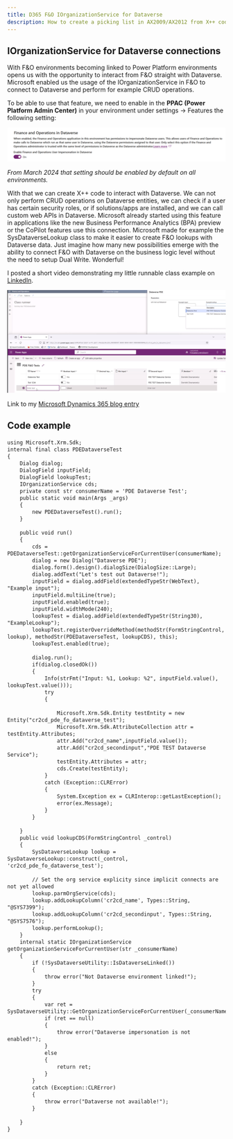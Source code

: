 ```yaml
---
title: D365 F&O IOrganizationService for Dataverse
description: How to create a picking list in AX2009/AX2012 from X++ code.
---
```



## IOrganizationService for Dataverse connections

With F&O environments becoming linked to Power Platform environments opens us with the opportunity to interact from F&O straight with Dataverse.
Microsoft enabled us the usage of the IOrganizationService in F&O to connect to Dataverse and perform for example CRUD operations.

To be able to use that feature, we need to enable in the **PPAC (Power Platform Admin Center)** in your environment under settings -> Features the following setting:

![PPAC impersonation settings](/assets/img/FODataverseImpersonation.png)

*From March 2024 that setting should be enabled by default on all environments.*

With that we can create X++ code to interact with Dataverse. We can not only perform CRUD operations on Dataverse entities, we can check if a user has certain security roles, or if solutions/apps are installed, and we can call custom web APIs in Dataverse.
Microsoft already started using this feature in applications like the new Business Performance Analytics (BPA) preview or the CoPilot features use this connection. Microsoft made for example the SysDataverseLookup class to make it easier to create F&O lookups with Dataverse data.
Just imagine how many new possibilities emerge with the ability to connect F&O with Dataverse on the business logic level without the need to setup Dual Write. Wonderful!
 
I posted a short video demonstrating my little runnable class example on [LinkedIn](https://www.linkedin.com/posts/activity-7152688922899234816-01yO?utm_source=share&utm_medium=member_desktop).

![Example](/assets/img/IOrganizationServiceExample.png)

Link to my [Microsoft Dynamics 365 blog entry](https://community.dynamics.com/blogs/post/?postid=d5bfeb7e-99bb-ee11-92bd-000d3a01c528)

## Code example

```text
using Microsoft.Xrm.Sdk;
internal final class PDEDataverseTest
{
    Dialog dialog;
    DialogField inputField;
    DialogField lookupTest;
    IOrganizationService cds;
    private const str consumerName = 'PDE Dataverse Test';
    public static void main(Args _args)
    {
        new PDEDataverseTest().run();
    }
    
    public void run()
    {
        cds = PDEDataverseTest::getOrganizationServiceForCurrentUser(consumerName);
        dialog = new Dialog("Dataverse PDE");
        dialog.form().design().dialogSize(DialogSize::Large);
        dialog.addText("Let's test out Dataverse!");
        inputField = dialog.addField(extendedTypeStr(WebText), "Example input");
        inputField.multiLine(true);
        inputField.enabled(true);
        inputField.widthMode(240);
        lookupTest = dialog.addField(extendedTypeStr(String30), "ExampleLookup");
        lookupTest.registerOverrideMethod(methodStr(FormStringControl, lookup), methodStr(PDEDataverseTest, lookupCDS), this);
        lookupTest.enabled(true);
        
        dialog.run();
        if(dialog.closedOk())
        {
            Info(strFmt("Input: %1, Lookup: %2", inputField.value(), lookupTest.value()));
            try
            {
                
                Microsoft.Xrm.Sdk.Entity testEntity = new Entity("cr2cd_pde_fo_dataverse_test");
                Microsoft.Xrm.Sdk.AttributeCollection attr = testEntity.Attributes;
                attr.Add("cr2cd_name",inputField.value());
                attr.Add("cr2cd_secondinput","PDE TEST Dataverse Service");
                testEntity.Attributes = attr;                
                cds.Create(testEntity);
            }
            catch (Exception::CLRError)
            {
                System.Exception ex = CLRInterop::getLastException();
                error(ex.Message);
            }
        }
        
    }
    public void lookupCDS(FormStringControl _control)
    {
        SysDataverseLookup lookup = SysDataverseLookup::construct(_control, 'cr2cd_pde_fo_dataverse_test');
        
        // Set the org service explicity since implicit connects are not yet allowed
        lookup.parmOrgService(cds);
        lookup.addLookupColumn('cr2cd_name', Types::String, "@SYS7399");
        lookup.addLookupColumn('cr2cd_secondinput', Types::String, "@SYS7576");
        lookup.performLookup();
    }
    internal static IOrganizationService getOrganizationServiceForCurrentUser(str _consumerName)
    {
        if (!SysDataverseUtility::IsDataverseLinked())
        {
            throw error("Not Dataverse environment linked!");
        }
        try
        {
            var ret = SysDataverseUtility::GetOrganizationServiceForCurrentUser(_consumerName);
            if (ret == null)
            {
                throw error("Dataverse impersonation is not enabled!");
            }
            else
            {
                return ret;
            }
        }
        catch (Exception::CLRError)
        {
            throw error("Dataverse not available!");
        }
        
    }
}
```
